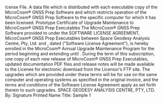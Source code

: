 icense File. A data file which is distributed with each executable copy of the MicroCosm® GNSS Prep Software and which restricts operation of the MicroCosm® GNSS Prep Software to the specific computer for which it has been licensed. Prototype Certificate of Upgrade Maintenance to MicroCosm® GNSS Prep Executables The MicroCosm® GNSS Prep Software provided to under the SOFTWARE LICENSE AGREEMENT, MicroCosm® GNSS Prep Executables between Space Geodesy Analysis Centre, Pty, Ltd. and , dated ("Software License Agreement"), is hereby enrolled in the MicroCosm® Annual Upgrade Maintenance Program for the period beginning and extending until . During the term of this subscription, one copy of each new release of MicroCosm® GNSS Prep Executables, updated documentation PDF files and release notes will be made available to the Licenee for electronic download from the Licensor’s FTP site. The upgrades which are provided under these terms will be for use on the same computer and operating systems as specified in the original invoice, and the terms and conditions of the Software License Agreement apply as set forth therein to such upgrades. SPACE GEODESY ANALYSIS CENTRE, PTY, LTD. By: Signature Printed Name Title: Sample 1
